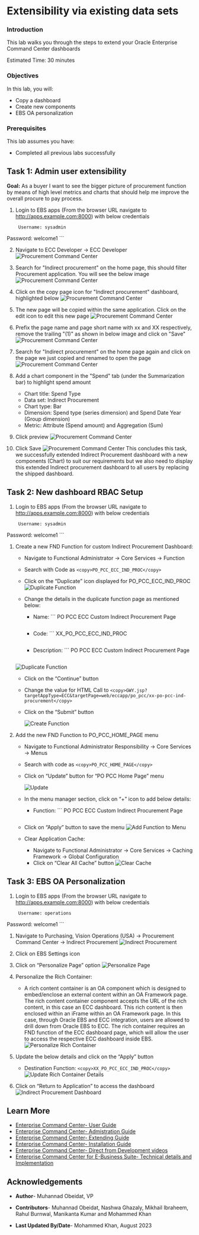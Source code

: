 # Extensibility via existing data sets

### Introduction


This lab walks you through the steps to extend your Oracle Enterprise Command Center dashboards


Estimated Time: 30 minutes

### Objectives
In this lab, you will:
* Copy a dashboard
* Create new components
* EBS OA personalization



### Prerequisites

This lab assumes you have:
* Completed all previous labs successfully 

##  

## Task 1: Admin user extensibility

**Goal:** As a buyer I want to see the bigger picture of procurement function by means of high level metrics and charts that should help me improve the overall procure to pay process.

1. Login to EBS apps (From the browser URL navigate to http://apps.example.com:8000) with below credentials

    ```
  	 Username: sysadmin
Password: welcome1
    ```

2. Navigate to ECC Developer -> ECC Developer
    ![Procurement Command Center](../images/ext1.png "Procurement Command Center")
3. Search for "Indirect procurement" on the home page, this should filter Procurement application. You will see the below image
    ![Procurement Command Center](../images/ext2.png "Procurement Command Center")
4. Click on the copy page icon for "Indirect procurement"  dashboard, highlighted below
    ![Procurement Command Center](../images/ext3.png "Procurement Command Center")

5. The new page will be copied within the same application. Click on the edit icon to edit this new page
    ![Procurement Command Center](../images/ext4.png "Procurement Command Center")
6. Prefix the page name and page short name with xx and XX respectively, remove the trailing "(1)" as shown in below image and click on "Save"
     ![Procurement Command Center](../images/ext5.png "Procurement Command Center")

7. Search for "Indirect procurement" on the home page again and click on the page we just copied and renamed to open the page
    ![Procurement Command Center](../images/image49.png "Procurement Command Center")

8. Add a chart component in the "Spend" tab (under the Summarization bar) to highlight spend amount

    - Chart title: Spend Type
    - Data set: Indirect Procurement 
    - Chart type: Bar
    - Dimension: Spend type (series dimension) and Spend Date Year (Group dimension)
    - Metric: Attribute (Spend amount) and Aggregation (Sum) 

14. Click preview 
     ![Procurement Command Center](../images/ext700.png "Procurement Command Center")
15. Click Save
     ![Procurement Command Center](../images/ext800.png "Procurement Command Center")
This concludes this task, we successfully extended Indirect Procurement dashboard with a new components (Chart) to suit our requirements but we also need to display this extended Indirect procurement dashboard to all users by replacing the shipped dashboard.


## Task 2: New dashboard RBAC Setup 


1. Login to EBS apps (From the browser URL navigate to http://apps.example.com:8000) with below credentials

    ```
  	 Username: sysadmin
Password: welcome1
    ```
1.	Create a new FND Function for custom Indirect Procurement Dashboard:
     * Navigate to Functional Administrator -> Core Services -> Function
     * Search with Code as 
                                                            ```
  	    <copy>PO_PCC_ECC_IND_PROC</copy>
            ```
     * Click on the “Duplicate” icon displayed for PO\_PCC\_ECC\_IND\_PROC
          ![Duplicate Function](../images/basicExtensibilitySetup1.png "Duplicate Function")

     * Change the details in the duplicate function page as mentioned below:
          * Name: 
                                                                      ```
  	    <copy>PO PCC ECC Custom Indirect Procurement Page</copy>
            ```
          * Code: 
                   ```
  	    <copy>XX_PO_PCC_ECC_IND_PROC</copy>
            ```
          * Description: 
                             ```
  	    <copy>PO PCC ECC Custom Indirect Procurement Page</copy>
            ```
     ![Duplicate Function](../images/basicExtensibilitySetup2.png "Duplicate Function")

     * Click on the “Continue” button
     * Change the value for HTML Call to 
                                  ```
  	    <copy>GWY.jsp?targetAppType=ECC&targetPage=web/eccapp/po_pcc/xx-po-pcc-ind-procurement</copy>
            ```
     * Click on the “Submit” button

          ![Create Function](../images/basicExtensibilitySetup3.png "Create Function") 

2.	Add the new FND Function to PO\_PCC\_HOME\_PAGE menu
     * Navigate to Functional Administrator Responsibility -> Core Services -> Menus
     * Search with code as
                                       ```
  	    <copy>PO_PCC_HOME_PAGE</copy>
            ```
     * Click on “Update” button for “PO PCC Home Page” menu

          ![Update](../images/basicExtensibilitySetup4.png "Update")

     * In the menu manager section, click on “+” icon to add below details:
          * Function: 
                                                 ```
  	    <copy>PO PCC ECC Custom Indirect Procurement Page</copy>
            ```
     * Click on “Apply” button to save the menu
          ![Add Function to Menu](../images/basicExtensibilitySetup5.png "Add Function to Menu")
     * Clear Application Cache:
        * Navigate to Functional Administrator -> Core Services -> Caching Framework -> Global Configuration
        * Click on “Clear All Cache” button
          ![Clear Cache](../images/scratchpadSetup10.png "Clear Cache")
 

## Task 3: EBS OA Personalization 
1. Login to EBS apps (From the browser URL navigate to http://apps.example.com:8000) with below credentials

    ```
  	 Username: operations
Password: welcome1
    ```
1.	Navigate to Purchasing, Vision Operations (USA) -> Procurement Command Center -> Indirect Procurement
          ![Indirect Procurement](../images/basicExtensibilitySetup6.png "Indirect Procurement")
2.	Click on EBS Settings icon
3.	Click on “Personalize Page” option
          ![Personalize Page](../images/basicExtensibilitySetup7.png "Personalize Page")

4. Personalize the Rich Container:

    * A rich content container is an OA component which is designed to embed/enclose an external content within an OA Framework page. The rich content container component accepts the URL of the rich content, in this case an ECC dashboard.
    This rich content is then enclosed within an iFrame within an OA Framework page. 
    In this case, through Oracle EBS and ECC integration, users are allowed to drill down from Oracle EBS to ECC. The rich container requires an FND function of the ECC dashboard page, which will allow the user to access the respective ECC dashboard inside EBS.
          ![Personalize Rich Container](../images/basicExtensibilitySetup8.png "Personalize Rich Container")

5.	Update the below details and click on the “Apply” button
     * Destination Function: 
                                                      ```
  	    <copy>XX_PO_PCC_ECC_IND_PROC</copy>
            ```
          ![Update Rich Container Details](../images/basicExtensibilitySetup9.png "Update Rich Container Details")

6. Click on “Return to Application” to access the dashboard
          ![Indirect Procurement Dashboard](../images/basicExtensibilitySetup10.png " Indirect Procurement Dashboard")




## Learn More
* [Enterprise Command Center- User Guide](https://docs.oracle.com/cd/E26401_01/doc.122/e22956/T27641T671922.htm)
* [Enterprise Command Center- Admistration Guide](https://docs.oracle.com/cd/E26401_01/doc.122/f34732/toc.htm)
* [Enterprise Command Center- Extending Guide](https://docs.oracle.com/cd/E26401_01/doc.122/f21671/T673609T673618.htm)
* [Enterprise Command Center- Installation Guide](https://support.oracle.com/epmos/faces/DocumentDisplay?_afrLoop=264801675930013&id=2495053.1&_afrWindowMode=0&_adf.ctrl-state=1c6rxqpyoj_102)
* [Enterprise Command Center- Direct from Development videos](https://learn.oracle.com/ols/course/ebs-enterprise-command-centers-direct-from-development/50662/60350)
* [Enterprise Command Center for E-Business Suite- Technical details and Implementation](https://mylearn.oracle.com/ou/component/-/117416)

## Acknowledgements

* **Author**- Muhannad Obeidat, VP

* **Contributors**-  Muhannad Obeidat, Nashwa Ghazaly, Mikhail Ibraheem, Rahul Burnwal, Manikanta Kumar and Mohammed Khan

* **Last Updated By/Date**- Mohammed Khan, August 2023

